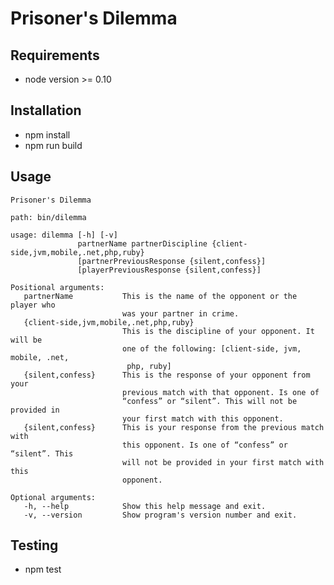 # Prisoner's Dilemma

## Requirements

* node version >= 0.10

## Installation

* npm install
* npm run build

## Usage

    Prisoner's Dilemma
    
    path: bin/dilemma

    usage: dilemma [-h] [-v] 
                   partnerName partnerDiscipline {client-side,jvm,mobile,.net,php,ruby} 
                   [partnerPreviousResponse {silent,confess}] 
                   [playerPreviousResponse {silent,confess}]
                
    Positional arguments:
       partnerName           This is the name of the opponent or the player who
                             was your partner in crime.
       {client-side,jvm,mobile,.net,php,ruby}
                             This is the discipline of your opponent. It will be
                             one of the following: [client-side, jvm, mobile, .net,
                              php, ruby]
       {silent,confess}      This is the response of your opponent from your
                             previous match with that opponent. Is one of
                             “confess” or “silent”. This will not be provided in
                             your first match with this opponent.
       {silent,confess}      This is your response from the previous match with
                             this opponent. Is one of “confess” or “silent”. This
                             will not be provided in your first match with this
                             opponent.
                             
    Optional arguments:
       -h, --help            Show this help message and exit.
       -v, --version         Show program's version number and exit.

## Testing

* npm test
